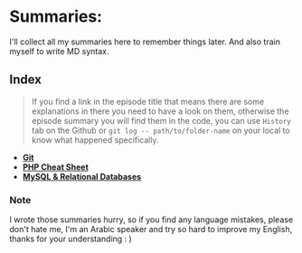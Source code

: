 # Summaries:
I'll collect all my summaries here to remember things later. And also train myself to write MD syntax.

## Index
> If you find a link in the episode title that means there are some explanations in there you need to have a look on them, otherwise the episode summary you will find them in the code, you can use `History` tab on the Github or `git log -- path/to/folder-name` on your local to know what happened specifically.

* **[Git](./git/)** <br>
* **[PHP Cheat Sheet](./php/)** <br>
* **[MySQL & Relational Databases](./mysql/)** <br>

### Note
I wrote those summaries hurry, so if you find any language mistakes, please don't hate me, I'm an Arabic speaker and try so hard to improve my English, thanks for your understanding : )

